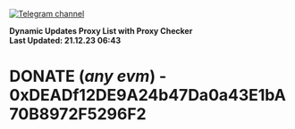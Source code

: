 [![Telegram channel](https://img.shields.io/endpoint?url=https://runkit.io/damiankrawczyk/telegram-badge/branches/master?url=https://t.me/n4z4v0d)](https://t.me/n4z4v0d) 

**Dynamic Updates Proxy List with Proxy Checker**  
**Last Updated: 21.12.23 06:43**

# DONATE (_any evm_) - 0xDEADf12DE9A24b47Da0a43E1bA70B8972F5296F2
